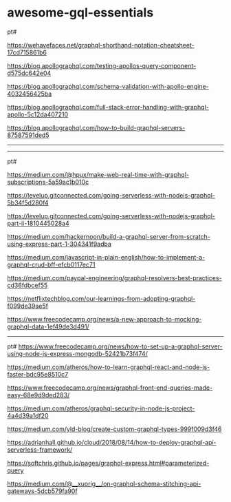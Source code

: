 # awesome-gql-essentials

pt#

https://wehavefaces.net/graphql-shorthand-notation-cheatsheet-17cd715861b6

https://blog.apollographql.com/testing-apollos-query-component-d575dc642e04

https://blog.apollographql.com/schema-validation-with-apollo-engine-4032456425ba

https://blog.apollographql.com/full-stack-error-handling-with-graphql-apollo-5c12da407210

https://blog.apollographql.com/how-to-build-graphql-servers-87587591ded5

---


---

pt#

https://medium.com/@hpux/make-web-real-time-with-graphql-subscriptions-5a59ac1b010c

https://levelup.gitconnected.com/going-serverless-with-nodejs-graphql-5b34f5d280f4

https://levelup.gitconnected.com/going-serverless-with-nodejs-graphql-part-ii-1810445028a4


https://medium.com/hackernoon/build-a-graphql-server-from-scratch-using-express-part-1-304341f9adba


https://medium.com/javascript-in-plain-english/how-to-implement-a-graphql-crud-bff-efcb0117ec71


https://medium.com/paypal-engineering/graphql-resolvers-best-practices-cd36fdbcef55


https://netflixtechblog.com/our-learnings-from-adopting-graphql-f099de39ae5f

https://www.freecodecamp.org/news/a-new-approach-to-mocking-graphql-data-1ef49de3d491/

---

pt#
https://www.freecodecamp.org/news/how-to-set-up-a-graphql-server-using-node-js-express-mongodb-52421b73f474/

https://medium.com/atheros/how-to-learn-graphql-react-and-node-js-faster-bdc95e8510c7


https://www.freecodecamp.org/news/graphql-front-end-queries-made-easy-68e9d9ded283/


https://medium.com/atheros/graphql-security-in-node-js-project-4a4d39a1df20


https://medium.com/yld-blog/create-custom-graphql-types-999f009d3f46


https://adrianhall.github.io/cloud/2018/08/14/how-to-deploy-graphql-api-serverless-framework/


https://softchris.github.io/pages/graphql-express.html#parameterized-query

https://medium.com/@__xuorig__/on-graphql-schema-stitching-api-gateways-5dcb579fa90f


